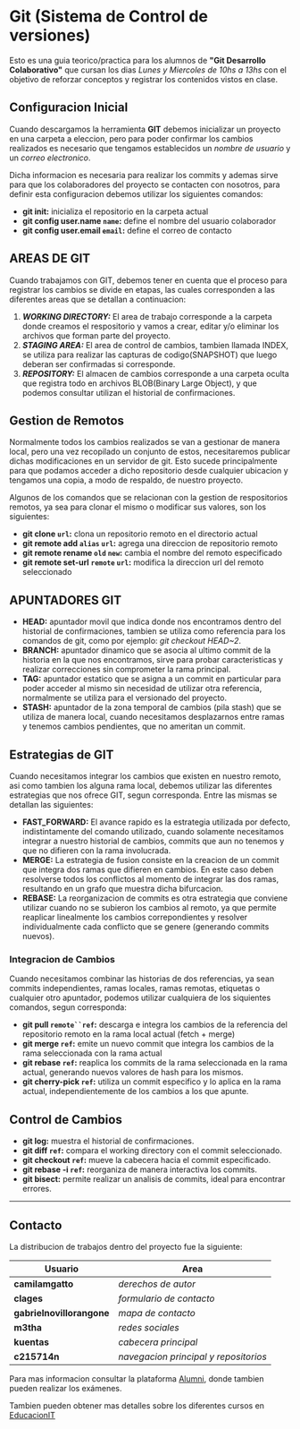 # Git (Sistema de Control de versiones)

Esto es una guia teorico/practica para los alumnos de __"Git Desarrollo Colaborativo"__ que cursan los dias _Lunes y Miercoles de 10hs a 13hs_ con el objetivo de reforzar conceptos y registrar los contenidos vistos en clase.

## Configuracion Inicial

Cuando descargamos la herramienta __GIT__ debemos inicializar un proyecto en una carpeta a eleccion, pero para poder confirmar los cambios realizados es necesario que tengamos establecidos un _nombre de usuario_ y un _correo electronico_.

Dicha informacion es necesaria para realizar los commits y ademas sirve para que los colaboradores del proyecto se contacten con nosotros, para definir esta configuracion debemos utilizar los siguientes comandos:

* __git init:__ inicializa el repositorio en la carpeta actual
* __git config user.name `name`:__ define el nombre del usuario colaborador
* __git config user.email `email`:__ define el correo de contacto

## AREAS DE GIT

Cuando trabajamos con GIT, debemos tener en cuenta que el proceso para registrar los cambios se divide en etapas, las cuales corresponden a las diferentes areas que se detallan a continuacion:

1. ***WORKING DIRECTORY:*** El area de trabajo corresponde a la carpeta donde creamos el respositorio y vamos a crear, editar y/o eliminar los archivos que forman parte del proyecto.
1. ***STAGING AREA:*** El area de control de cambios, tambien llamada INDEX, se utiliza para realizar las capturas de codigo(SNAPSHOT) que luego deberan ser confirmadas si corresponde.
1. ***REPOSITORY:*** El almacen de cambios corresponde a una carpeta oculta que registra todo en archivos BLOB(Binary Large Object), y que podemos consultar utilizan el historial de confirmaciones.

## Gestion de Remotos

Normalmente todos los cambios realizados se van a gestionar de manera local, pero una vez recopilado un conjunto de estos, necesitaremos publicar dichas modificaciones en un servidor de git. Esto sucede principalmente para que podamos acceder a dicho repositorio desde cualquier ubicacion y tengamos una copia, a modo de respaldo, de nuestro proyecto.

Algunos de los comandos que se relacionan con la gestion de respositorios remotos, ya sea para clonar el mismo o modificar sus valores, son los siguientes:

* __git clone `url`:__ clona un repositorio remoto en el directorio actual
* __git remote add `alias` `url`:__ agrega una direccion de repositorio remoto
* __git remote rename `old` `new`:__ cambia el nombre del remoto especificado
* __git remote set-url `remote` `url`:__ modifica la direccion url del remoto seleccionado

## APUNTADORES GIT

* __HEAD:__ apuntador movil que indica donde nos encontramos dentro del historial de confirmaciones, tambien se utiliza como referencia para los comandos de git, como por ejemplo: _git checkout HEAD~2_.
* __BRANCH:__ apuntador dinamico que se asocia al ultimo commit de la historia en la que nos encontramos, sirve para probar caracteristicas y realizar correcciones sin comprometer la rama principal.
* __TAG:__ apuntador estatico que se asigna a un commit en particular para poder acceder al mismo sin necesidad de utilizar otra referencia, normalmente se utiliza para el versionado del proyecto.
* __STASH:__ apuntador de la zona temporal de cambios (pila stash) que se utiliza de manera local, cuando necesitamos desplazarnos entre ramas y tenemos cambios pendientes, que no ameritan un commit.

## Estrategias de GIT

Cuando necesitamos integrar los cambios que existen en nuestro remoto, asi como tambien los alguna rama local, debemos utilizar las diferentes estrategias que nos ofrece GIT, segun corresponda. Entre las mismas se detallan las siguientes:

* __FAST_FORWARD:__ El avance rapido es la estrategia utilizada por defecto, indistintamente del comando utilizado, cuando solamente necesitamos integrar a nuestro historial de cambios, commits que aun no tenemos y que no difieren con la rama involucrada.
* __MERGE:__ La estrategia de fusion consiste en la creacion de un commit que integra dos ramas que difieren en cambios. En este caso deben resolverse todos los conflictos al momento de integrar las dos ramas, resultando en un grafo que muestra dicha bifurcacion.
* __REBASE:__ La reorganizacion de commits es otra estrategia que conviene utilizar cuando no se subieron los cambios al remoto, ya que permite reaplicar linealmente los cambios correpondientes y resolver individualmente cada conflicto que se genere (generando commits nuevos).

### Integracion de Cambios

Cuando necesitamos combinar las historias de dos referencias, ya sean commits independientes, ramas locales, ramas remotas, etiquetas o cualquier otro apuntador, podemos utilizar cualquiera de los siquientes comandos, segun corresponda:

* __git pull `remote``ref`:__ descarga e integra los cambios de la referencia  del repositorio remoto en la rama local actual (fetch + merge)
* __git merge `ref`:__ emite un nuevo commit que integra los cambios de la rama seleccionada con la rama actual
* __git rebase `ref`:__ reaplica los commits de la rama seleccionada en la rama actual, generando nuevos valores de hash para los mismos.
* __git cherry-pick `ref`:__ utiliza un commit especifico y lo aplica en la rama actual, independientemente de los cambios a los que apunte.

## Control de Cambios

* __git log:__ muestra el historial de confirmaciones.
* __git diff `ref`:__ compara el working directory con el commit seleccionado.
* __git checkout `ref`:__ mueve la cabecera hacia el commit especificado.
* __git rebase -i `ref`:__ reorganiza de manera interactiva los commits.
* __git bisect:__ permite realizar un analisis de commits, ideal para encontrar errores.

---

## Contacto

La distribucion de trabajos dentro del proyecto fue la siguiente:

|Usuario|Area|
|-|-|
|**camilamgatto**| *derechos de autor* |
|**clages**| *formulario de contacto* |
|**gabrielnovillorangone**| *mapa de contacto* |
|**m3tha**| *redes sociales* |
|**kuentas**| *cabecera principal* |
|**c215714n**|*navegacion principal y repositorios*|

Para mas informacion consultar la plataforma [Alumni](https://alumni.education), donde tambien pueden realizar los exámenes.

Tambien pueden obtener mas detalles sobre los diferentes cursos en [EducacionIT](https://educacionit.com.ar)
